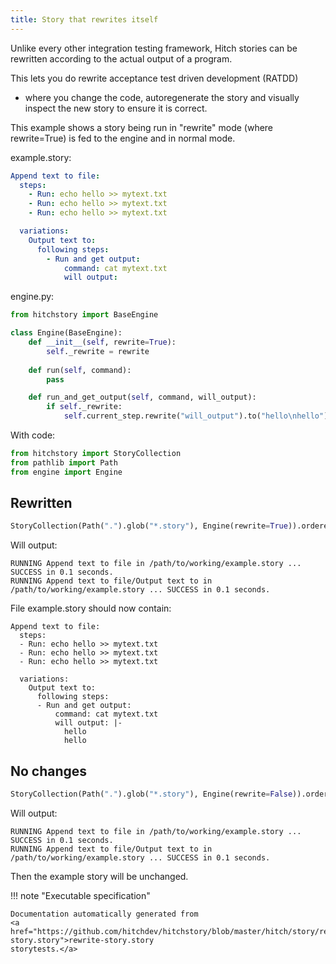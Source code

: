 ```yaml
---
title: Story that rewrites itself
---
```




Unlike every other integration testing framework, Hitch stories
can be rewritten according to the actual output of a program.

This lets you do rewrite acceptance test driven development (RATDD)
- where you change the code, autoregenerate the story and visually
inspect the new story to ensure it is correct.

This example shows a story being run in "rewrite" mode (where
rewrite=True) is fed to the engine and in normal mode.




example.story:

```yaml
Append text to file:
  steps:
    - Run: echo hello >> mytext.txt
    - Run: echo hello >> mytext.txt
    - Run: echo hello >> mytext.txt

  variations:
    Output text to:
      following steps:
        - Run and get output:
            command: cat mytext.txt
            will output: 
```
engine.py:

```python
from hitchstory import BaseEngine

class Engine(BaseEngine):
    def __init__(self, rewrite=True):
        self._rewrite = rewrite
    
    def run(self, command):
        pass

    def run_and_get_output(self, command, will_output):
        if self._rewrite:
            self.current_step.rewrite("will_output").to("hello\nhello")
```

With code:

```python
from hitchstory import StoryCollection
from pathlib import Path
from engine import Engine

```




## Rewritten







```python
StoryCollection(Path(".").glob("*.story"), Engine(rewrite=True)).ordered_by_name().play()

```

Will output:
```
RUNNING Append text to file in /path/to/working/example.story ... SUCCESS in 0.1 seconds.
RUNNING Append text to file/Output text to in /path/to/working/example.story ... SUCCESS in 0.1 seconds.
```




File example.story should now contain:

```
Append text to file:
  steps:
  - Run: echo hello >> mytext.txt
  - Run: echo hello >> mytext.txt
  - Run: echo hello >> mytext.txt

  variations:
    Output text to:
      following steps:
      - Run and get output:
          command: cat mytext.txt
          will output: |-
            hello
            hello
```


## No changes







```python
StoryCollection(Path(".").glob("*.story"), Engine(rewrite=False)).ordered_by_name().play()

```

Will output:
```
RUNNING Append text to file in /path/to/working/example.story ... SUCCESS in 0.1 seconds.
RUNNING Append text to file/Output text to in /path/to/working/example.story ... SUCCESS in 0.1 seconds.
```




Then the example story will be unchanged.







!!! note "Executable specification"

    Documentation automatically generated from 
    <a href="https://github.com/hitchdev/hitchstory/blob/master/hitch/story/rewrite-story.story">rewrite-story.story
    storytests.</a>

